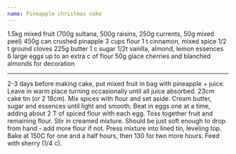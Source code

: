 ```yaml
---
name: Pineapple christmas cake
---
```


1.5kg mixed fruit (700g sultana, 500g raisins, 250g currents, 50g mixed peel)
450g can crushed pinapple
3 cups flour
1 t cinnamon, mixed spice
1/2 t ground cloves
225g butter
1 c sugar
1/2t vanilla, almond, lemon essences
6 large eggs
up to an extra c of flour
50g glace cherries and blanched almonds for decoration

---

2-3 days before making cake, put mixed fruit in bag with pineapple + juice.  Leave in warm place turning occasionally until all juice absorbed.  23cm cake tin (or 2 18cm).  Mix spices with flour and set aside.  Cream butter, sugar and essences until light and smooth.  Beat in eggs one at a time, adding about 2 T of spiced flour with each egg.  Toss together fruit and remaining flour.  Stir in creamed mixture.  Should be just soft enough to drop from hand - add more flour if not.  Press mixture into lined tin, leveling top.  Bake at 150C for one and a half hours, then 130 for two more hours. Feed with sherry (1/4 c). 

